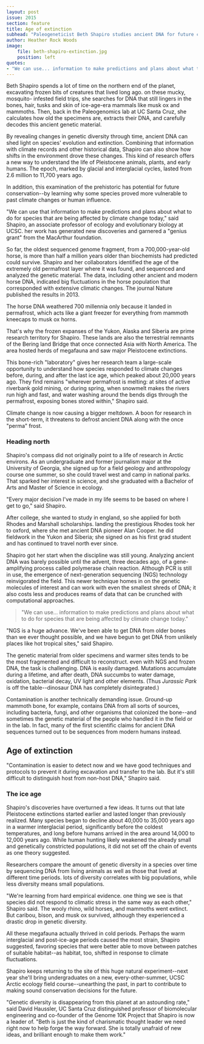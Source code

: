 ```yaml
---
layout: post
issue: 2015
section: feature
title: Age of extinction
subhead: "Paleogeneticist Beth Shapiro studies ancient DNA for future conservation"
author: Heather Rock Woods
image: 
    file: beth-shapiro-extinction.jpg
    position: left
quotes:
- "We can use... information to make predictions and plans about what to do for species that are being affected by climate change today."
---
```


Beth Shapiro spends a lot of time on the northern end of the planet, excavating frozen bits of creatures that lived long ago. on these mucky, mosquito- infested field trips, she searches for DNA that still lingers in the bones, hair, tusks and skin of ice-age-era mammals like musk ox and mammoths. Then, back in the Paleogenomics lab at UC Santa Cruz, she calculates how old the specimens are, extracts their DNA, and carefully decodes this ancient genetic material.

By revealing changes in genetic diversity through time, ancient DNA can shed light on species' evolution and extinction. Combining that information with climate records and other historical data, Shapiro can also show how shifts in the environment drove these changes. This kind of research offers a new way to understand the life of Pleistocene animals, plants, and early humans. The epoch, marked by glacial and interglacial cycles, lasted from 2.6 million to 11,700 years ago.

In addition, this examination of the prehistoric has potential for future conservation--by learning why some species proved more vulnerable to past climate changes or human influence.

"We can use that information to make predictions and plans about what to do for species that are being affected by climate change today," said Shapiro, an associate professor of ecology and evolutionary biology at UCSC. her work has generated new discoveries and garnered a "genius grant" from the MacArthur foundation.

So far, the oldest sequenced genome fragment, from a 700,000-year-old horse, is more than half a million years older than biochemists had predicted could survive. Shapiro and her collaborators identified the age of the extremely old permafrost layer where it was found, and sequenced and analyzed the genetic material. The data, including other ancient and modern horse DNA, indicated big fluctuations in the horse population that corresponded with extensive climatic changes. The journal Nature published the results in 2013.

The horse DNA weathered 700 millennia only because it landed in permafrost, which acts like a giant freezer for everything from mammoth kneecaps to musk ox horns.

That's why the frozen expanses of the Yukon, Alaska and Siberia are prime research territory for Shapiro. These lands are also the terrestrial remnants of the Bering land Bridge that once connected Asia with North America. The area hosted herds of megafauna and saw major Pleistocene extinctions.

This bone-rich "laboratory" gives her research team a large-scale opportunity to understand how species responded to climate changes before, during, and after the last ice age, which peaked about 20,000 years ago. They find remains "wherever permafrost is melting: at sites of active riverbank gold mining, or during spring, when snowmelt makes the rivers run high and fast, and water washing around the bends digs through the permafrost, exposing bones stored within," Shapiro said.

Climate change is now causing a bigger meltdown. A boon for research in the short-term, it threatens to defrost ancient DNA along with the once "perma" frost.

### Heading north

Shapiro's compass did not originally point to a life of research in Arctic environs. As an undergraduate and former journalism major at the University of Georgia, she signed up for a field geology and anthropology
course one summer, so she could travel west and camp in national parks. That sparked her interest in science, and she graduated with a Bachelor of Arts and Master of Science in ecology.

"Every major decision I've made in my life seems to be based on where I get to go," said Shapiro.

After college, she wanted to study in england, so she applied for both Rhodes and Marshall scholarships. landing the prestigious Rhodes took her to oxford, where she met ancient DNA pioneer Alan Cooper. he did fieldwork in the Yukon and Siberia; she signed on as his first grad student and has continued to travel north ever since.

Shapiro got her start when the discipline was still young. Analyzing ancient DNA was barely possible until the advent, three decades ago, of a gene- amplifying process called polymerase chain reaction. Although PCR is still in use, the emergence of next-generation sequencing (NGS) technology reinvigorated the field. This newer technique homes in on the genetic molecules of interest and can work with even the smallest shreds of DNA; it also costs less and produces reams of data that can be crunched with computational approaches.

> "We can use... information to make predictions and plans about what to do for species that are being affected by climate change today."

"NGS is a huge advance. We've been able to get DNA from older bones than we ever thought possible, and we have begun to get DNA from unlikely places like hot tropical sites," said Shapiro.

The genetic material from older specimens and warmer sites tends to be the most fragmented and difficult to reconstruct. even with NGS and
frozen DNA, the task is challenging. DNA is easily damaged. Mutations
accumulate during a lifetime, and after death, DNA succumbs to water damage, oxidation, bacterial decay, UV light and other elements. (Thus _Jurassic Park_ is off the table--dinosaur DNA has completely disintegrated.)

Contamination is another technically demanding issue. Ground-up mammoth bone, for example, contains DNA from all sorts of sources, including bacteria, fungi, and other organisms that colonized the bone--and sometimes the genetic material of the people who handled it in the field or in the lab. In fact, many of the first scientific claims for ancient DNA sequences turned out to be sequences from modern humans instead.

## Age of extinction

"Contamination is easier to detect now and we have good techniques and protocols to prevent it during excavation and transfer to the lab. But it's still difficult to distinguish host from non-host DNA," Shapiro said.

### The ice age

Shapiro's discoveries have overturned a few ideas. It turns out that late Pleistocene extinctions started earlier and lasted longer than previously realized. Many species began to decline about 40,000 to 35,000 years ago in a warmer interglacial period, significantly before the coldest temperatures, and long before humans arrived in the area around 14,000 to 12,000 years ago. While human hunting likely weakened the already small and genetically constricted populations, it did not set off the chain of events as one theory suggested.

Researchers compare the amount of genetic diversity in a species over time by sequencing DNA from living animals as well as those that lived at different time periods. lots of diversity correlates with big populations, while less diversity means small populations.

"We're learning from hard empirical evidence. one thing we see is that species did not respond to climatic stress in the same way as each other," Shapiro said. The wooly rhino, wild horses, and mammoths went extinct. But caribou, bison, and musk ox survived, although they experienced a drastic drop in genetic diversity.

All these megafauna actually thrived in cold periods. Perhaps the warm interglacial and post-ice-age periods caused the most strain, Shapiro suggested, favoring species that were better able to move between patches of suitable habitat--as habitat, too, shifted in response to climate fluctuations.

Shapiro keeps returning to the site of this huge natural experiment--next year she'll bring undergraduates on a new, every-other-summer, UCSC Arctic ecology field course--unearthing the past, in part to contribute to making sound conservation decisions for the future.

"Genetic diversity is disappearing from this planet at an astounding rate," said David Haussler, UC Santa Cruz distinguished professor of biomolecular engineering and co-founder of the Genome 10K Project that Shapiro is now a leader of. "Beth is just the kind of charismatic thought leader we need right now to help forge the way forward. She is totally unafraid of new ideas, and brilliant enough to make them work."


